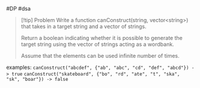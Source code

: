 #DP #dsa 

>[!tip] Problem
>Write a function canConstruct(string, vector\<string>) that takes in a target string and a vector of strings.
>
>Return a boolean indicating whether it is possible to generate the target string using the vector of strings acting as a wordbank.
>
>Assume that the elements can be used infinite number of times.

examples:
	`canConstruct("abcdef", {"ab", "abc", "cd", "def", "abcd"}) -> true`
	`canConstruct("skateboard", {"bo", "rd", "ate", "t", "ska", "sk", "boar"}) -> false`

